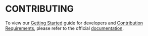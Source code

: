 # CONTRIBUTING

To view our [Getting Started] guide for developers and [Contribution Requirements], please refer to the official [documentation].

[Contribution Requirements]: https://docs.onica.com/projects/runway/page/developers/contributing.html
[Getting Started]: https://docs.onica.com/projects/runway/page/developers/getting_started.html
[documentation]: https://docs.onica.com/projects/runway
